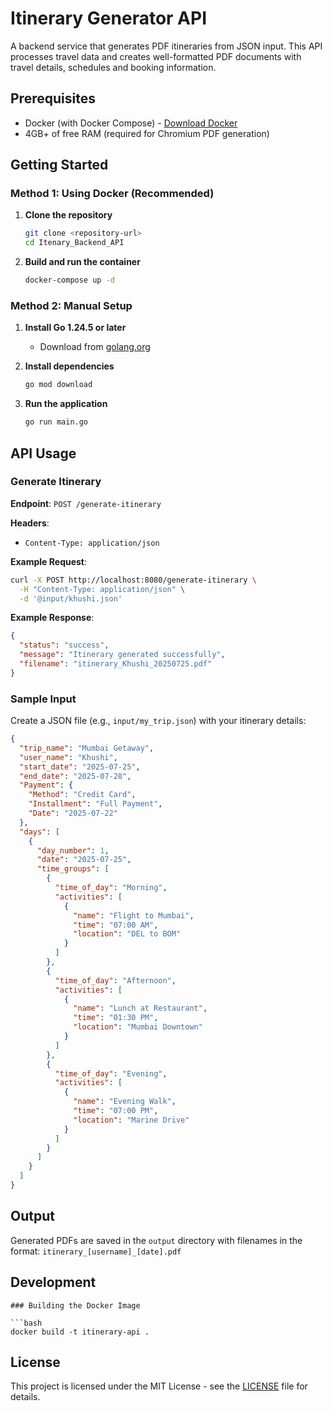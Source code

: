 # Itinerary Generator API

A backend service that generates PDF itineraries from JSON input. This API processes travel data and creates well-formatted PDF documents with travel details, schedules and booking information.


## Prerequisites
- Docker (with Docker Compose) - [Download Docker](https://www.docker.com/products/docker-desktop)
- 4GB+ of free RAM (required for Chromium PDF generation)

## Getting Started

### Method 1: Using Docker (Recommended)

1. **Clone the repository**
   ```bash
   git clone <repository-url>
   cd Itenary_Backend_API
   ```

2. **Build and run the container**
   ```bash
   docker-compose up -d
   ```

### Method 2: Manual Setup

1. **Install Go 1.24.5 or later**
   - Download from [golang.org](https://golang.org/dl/)

2. **Install dependencies**
   ```bash
   go mod download
   ```

3. **Run the application**
   ```bash
   go run main.go
   ```

## API Usage

### Generate Itinerary

**Endpoint**: `POST /generate-itinerary`

**Headers**:
- `Content-Type: application/json`

**Example Request**:
```bash
curl -X POST http://localhost:8080/generate-itinerary \
  -H "Content-Type: application/json" \
  -d '@input/khushi.json'
```

**Example Response**:
```json
{
  "status": "success",
  "message": "Itinerary generated successfully",
  "filename": "itinerary_Khushi_20250725.pdf"
}
```

### Sample Input

Create a JSON file (e.g., `input/my_trip.json`) with your itinerary details:

```json
{
  "trip_name": "Mumbai Getaway",
  "user_name": "Khushi",
  "start_date": "2025-07-25",
  "end_date": "2025-07-28",
  "Payment": {
    "Method": "Credit Card",
    "Installment": "Full Payment",
    "Date": "2025-07-22"
  },
  "days": [
    {
      "day_number": 1,
      "date": "2025-07-25",
      "time_groups": [
        {
          "time_of_day": "Morning",
          "activities": [
            {
              "name": "Flight to Mumbai",
              "time": "07:00 AM",
              "location": "DEL to BOM"
            }
          ]
        },
        {
          "time_of_day": "Afternoon",
          "activities": [
            {
              "name": "Lunch at Restaurant",
              "time": "01:30 PM",
              "location": "Mumbai Downtown"
            }
          ]
        },
        {
          "time_of_day": "Evening",
          "activities": [
            {
              "name": "Evening Walk",
              "time": "07:00 PM",
              "location": "Marine Drive"
            }
          ]
        }
      ]
    }
  ]
}
```

## Output
Generated PDFs are saved in the `output` directory with filenames in the format: `itinerary_[username]_[date].pdf`

## Development

```
### Building the Docker Image

```bash
docker build -t itinerary-api .
```


## License
This project is licensed under the MIT License - see the [LICENSE](LICENSE) file for details.
